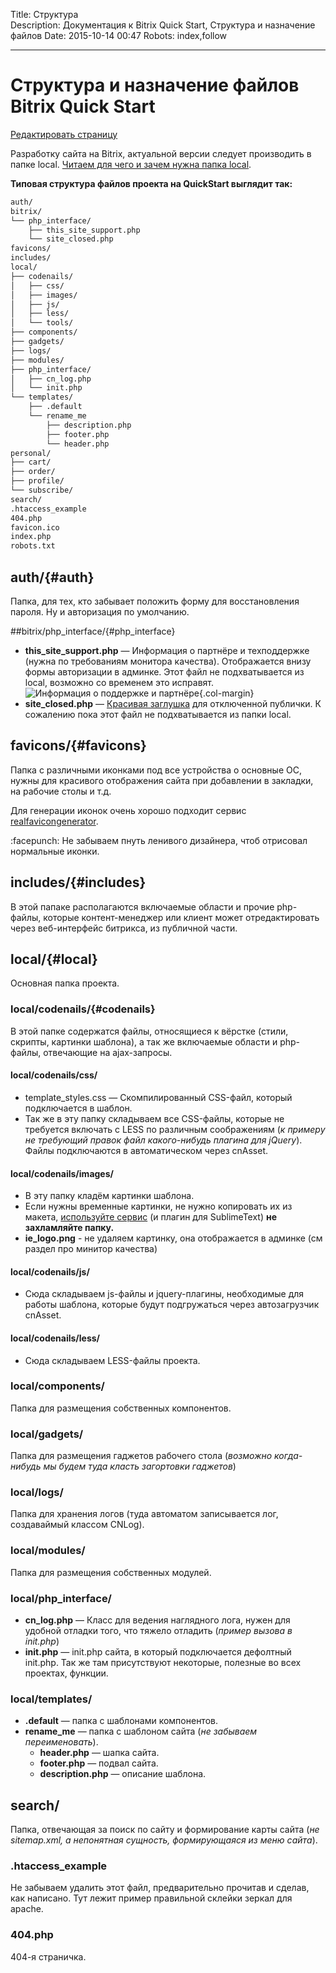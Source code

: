 Title: Структура  
Description: Документация к Bitrix Quick Start, Структура и назначение файлов
Date: 2015-10-14 00:47 
Robots: index,follow

----


# Структура и назначение файлов Bitrix Quick Start

<a href="https://github.com/pafnuty/bqs-site/blob/dev/content/documentation/structure.md" class="btn btn-mini" target="_blank">Редактировать страницу</a>


Разработку сайта на Bitrix, актуальной версии следует производить в папке local. 
[Читаем для чего и зачем нужна папка local](http://dev.1c-bitrix.ru/community/blogs/vad/local-folder.php).

**Типовая структура файлов проекта на QuickStart выглядит так:**

```md
auth/
bitrix/
└── php_interface/
    ├── this_site_support.php
    └── site_closed.php
favicons/
includes/
local/ 
├── codenails/
│   ├── css/
│   ├── images/
│   ├── js/
│   ├── less/
│   └── tools/
├── components/
├── gadgets/
├── logs/
├── modules/
├── php_interface/
│   ├── cn_log.php
│   └── init.php
└── templates/
    ├── .default
    └── rename_me
        ├── description.php
        ├── footer.php
        └── header.php
personal/
├── cart/
├── order/
├── profile/
└── subscribe/
search/
.htaccess_example
404.php
favicon.ico
index.php
robots.txt
```


## auth/{#auth}
Папка, для тех, кто забывает положить форму для восстановления пароля. Ну и авторизация по умолчанию.

##bitrix/php_interface/{#php_interface}
- **this_site_support.php** — Информация о партнёре и техподдержке (нужна по требованиям монитора качества). Отображается внизу формы авторизации в админке. Этот файл не подхватывается из local, возможно со временем это исправят.
![Информация о поддержке и партнёре](https://dl.dropboxusercontent.com/u/8142395/this_site_support.png "Информация о поддержке и партнёре"){.col-margin}
- **site_closed.php** — [Красивая заглушка](http://jsfiddle.net/eoq287rd/embedded/result/) для отключенной публички. К сожалению пока этот файл не подхватывается из папки local.

## favicons/{#favicons}

Папка с различными иконками под все устройства о основные ОС, нужны для красивого отображения сайта при добавлении в закладки, на рабочие столы и т.д.

Для генерации иконок очень хорошо подходит сервис [realfavicongenerator](http://realfavicongenerator.net/).

<div class="tip">
    :facepunch: Не забываем пнуть ленивого дизайнера, чтоб отрисовал нормальные иконки.
</div>

## includes/{#includes}
В этой папаке располагаются включаемые области и прочие php-файлы, которые контент-менеджер или клиент может отредактировать через веб-интерфейс битрикса, из публичной части.

## local/{#local}
Основная папка проекта. 

### local/codenails/{#codenails}
В этой папке содержатся файлы, относящиеся к вёрстке (стили, скрипты, картинки шаблона), а так же включаемые области и php-файлы, отвечающие на ajax-запросы.

#### local/codenails/css/
- template_styles.css — Скомпилированный CSS-файл, который подключается в шаблон. 
- Так же в эту папку складываем все CSS-файлы, которые не требуется включать с LESS по различным соображениям (*к примеру не требующий правок файл какого-нибудь плагина для jQuery*). Файлы подключаются в автоматическом через cnAsset.


#### local/codenails/images/

- В эту папку кладём картинки шаблона. 
- Если нужны временные картинки, не нужно копировать их из макета, [используйте сервис](http://imgholder.ru/) (и плагин для SublimeText) **не захламляйте папку.**
- **ie_logo.png** - не удаляем картинку, она отображается в админке (см раздел про минитор качества)

#### local/codenails/js/

- Сюда складываем js-файлы и jquery-плагины, необходимые для работы шаблона, которые будут подгружаться через автозагрузчик cnAsset.

#### local/codenails/less/

- Сюда складываем LESS-файлы проекта.

### local/components/

Папка для размещения собственных компонентов.

### local/gadgets/

Папка для размещения гаджетов рабочего стола (*возможно когда-нибудь мы будем туда класть загортовки гаджетов*)

### local/logs/
Папка для хранения логов (туда автоматом записывается лог, создаваймый классом CNLog).

### local/modules/
Папка для размещения собственных модулей.

### local/php_interface/
- **cn_log.php** — Класс для ведения наглядного лога, нужен для удобной отладки того, что тяжело отладить (*пример вызова в init.php*)
- **init.php** — init.php сайта, в который подключается дефолтный init.php. Так же там присутствуют некоторые, полезные во всех проектах, функции.


### local/templates/
- **.default** — папка с шаблонами компонентов.
- **rename_me** — папка с шаблоном сайта (*не забываем переименовать*).
    - **header.php** — шапка сайта.
    - **footer.php** — подвал сайта.
    - **description.php** — описание шаблона.

## search/
Папка, отвечающая за поиск по сайту и формирование карты сайта (*не sitemap.xml, а непонятная сущность, формирующаяся из меню сайта*).

### .htaccess_example
Не забываем удалить этот файл, предварительно прочитав и сделав, как написано. Тут лежит пример правильной склейки зеркал для apache.

### 404.php
404-я страничка.
